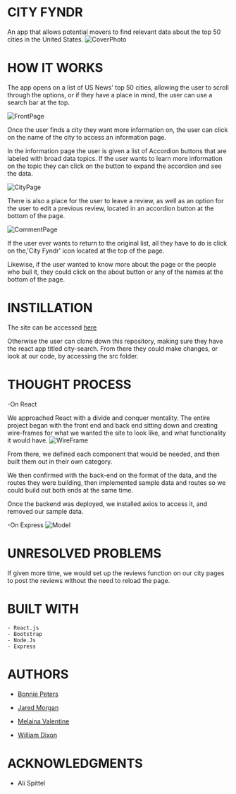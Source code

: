 # CITY FYNDR

An app that allows potential movers to find relevant data about the top 50 cities in the United States.
![CoverPhoto](https://i.imgur.com/KKQBe33.jpg)

# HOW IT WORKS

The app opens on a list of US News' top 50 cities, allowing the user to scroll through the options, or if they have a place in mind, the user can use a search bar at the top.

![FrontPage](https://i.imgur.com/wTfrJbF.png)

Once the user finds a city they want more information on, the user can click on the name of the city to access an information page.

In the information page the user is given a list of Accordion buttons that are labeled with broad data topics. If the user wants to learn more information on the topic they can click on the button to expand the accordion and see the data.

![CityPage](https://i.imgur.com/bhxM0Qw.png)

There is also a place for the user to leave a review, as well as an option for the user to edit a previous review, located in an accordion button at the bottom of the page.

![CommentPage](https://i.imgur.com/yu4aSsu.png)

If the user ever wants to return to the original list, all they have to do is click on the,'City Fyndr' icon located at the top of the page.

Likewise, if the user wanted to know more about the page or the people who buil it, they could click on the about button or any of the names at the bottom of the page.

# INSTILLATION

The site can be accessed [here](https://wdixon2186.github.io/City-Search-Front-End/#/)

Otherwise the user can clone down this repository, making sure they have the react app titled city-search. From there they could make changes, or look at our code, by accessing the src folder.

# THOUGHT PROCESS

-On React

  We approached React with a divide and conquer mentality.
  The entire project began with the front end and back end sitting down and creating wire-frames for what we wanted the site to look like, and what functionality it would have.
  ![WireFrame](https://i.imgur.com/oSHGX0A.jpg)

  From there, we defined each component that would be needed, and then built them out in their own category.

  We then confirmed with the back-end on the format of the data, and the routes they were building, then implemented sample data and routes so we could build out both ends at the same time.

  Once the backend was deployed, we installed axios to access it, and removed our sample data.

-On Express
  ![Model](https://i.imgur.com/5gGHaA9.jpg)

# UNRESOLVED PROBLEMS

If given more time, we would set up the reviews function on our city pages to post the reviews without the need to reload the page.

# BUILT WITH

    - React.js
    - Bootstrap
    - Node.Js
    - Express

# AUTHORS

- [Bonnie Peters](https://github.com/bonniepeters)

- [Jared Morgan](https://github.com/jaredsmorgan)

- [Melaina Valentine](https://github.com/Emme313)

- [William Dixon](https://github.com/wdixon2186)

# ACKNOWLEDGMENTS

- Ali Spittel


